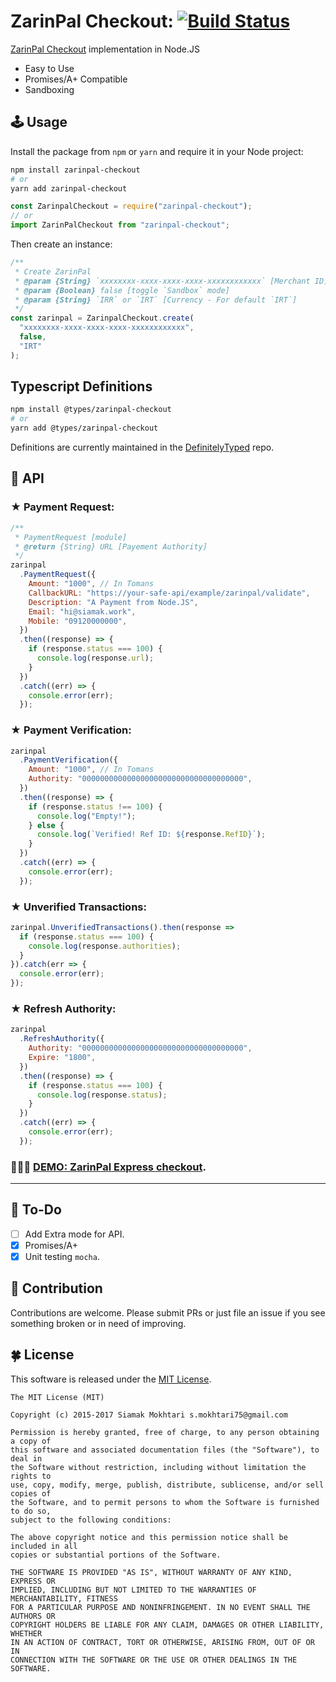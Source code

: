 # ZarinPal Checkout: [![Build Status](https://travis-ci.org/siamak/zarinpal-checkout.svg?branch=master)](https://travis-ci.org/siamak/zarinpal-checkout)

[ZarinPal Checkout](https://www.zarinpal.com/) implementation in Node.JS

- Easy to Use
- Promises/A+ Compatible
- Sandboxing

## 🕹 Usage

Install the package from `npm` or `yarn` and require it in your Node project:

```bash
npm install zarinpal-checkout
# or
yarn add zarinpal-checkout
```

```javascript
const ZarinpalCheckout = require("zarinpal-checkout");
// or
import ZarinPalCheckout from "zarinpal-checkout";
```

Then create an instance:

```javascript
/**
 * Create ZarinPal
 * @param {String} `xxxxxxxx-xxxx-xxxx-xxxx-xxxxxxxxxxxx` [Merchant ID]
 * @param {Boolean} false [toggle `Sandbox` mode]
 * @param {String} `IRR` or `IRT` [Currency - For default `IRT`]
 */
const zarinpal = ZarinpalCheckout.create(
  "xxxxxxxx-xxxx-xxxx-xxxx-xxxxxxxxxxxx",
  false,
  "IRT"
);
```

## Typescript Definitions

```bash
npm install @types/zarinpal-checkout
# or
yarn add @types/zarinpal-checkout
```

Definitions are currently maintained in the [DefinitelyTyped](https://github.com/DefinitelyTyped/DefinitelyTyped/tree/master/types/zarinpal-checkout) repo.

## 📢 API

### ★ Payment Request:

```javascript
/**
 * PaymentRequest [module]
 * @return {String} URL [Payement Authority]
 */
zarinpal
  .PaymentRequest({
    Amount: "1000", // In Tomans
    CallbackURL: "https://your-safe-api/example/zarinpal/validate",
    Description: "A Payment from Node.JS",
    Email: "hi@siamak.work",
    Mobile: "09120000000",
  })
  .then((response) => {
    if (response.status === 100) {
      console.log(response.url);
    }
  })
  .catch((err) => {
    console.error(err);
  });
```

### ★ Payment Verification:

```javascript
zarinpal
  .PaymentVerification({
    Amount: "1000", // In Tomans
    Authority: "000000000000000000000000000000000000",
  })
  .then((response) => {
    if (response.status !== 100) {
      console.log("Empty!");
    } else {
      console.log(`Verified! Ref ID: ${response.RefID}`);
    }
  })
  .catch((err) => {
    console.error(err);
  });
```

### ★ Unverified Transactions:

```javascript
zarinpal.UnverifiedTransactions().then(response =>
  if (response.status === 100) {
    console.log(response.authorities);
  }
}).catch(err => {
  console.error(err);
});
```

### ★ Refresh Authority:

```javascript
zarinpal
  .RefreshAuthority({
    Authority: "000000000000000000000000000000000000",
    Expire: "1800",
  })
  .then((response) => {
    if (response.status === 100) {
      console.log(response.status);
    }
  })
  .catch((err) => {
    console.error(err);
  });
```

### 🍦🍦🍦 [DEMO: ZarinPal Express checkout](https://github.com/siamakmokhtari/zarinpal-express-checkout).

---

## 🔆 To-Do

- [ ] Add Extra mode for API.
- [x] Promises/A+
- [x] Unit testing `mocha`.

## 👋 Contribution

Contributions are welcome. Please submit PRs or just file an issue if you see something broken or in
need of improving.

## 🍀 License

This software is released under the [MIT License](http://siamak.mit-license.org).

```
The MIT License (MIT)

Copyright (c) 2015-2017 Siamak Mokhtari s.mokhtari75@gmail.com

Permission is hereby granted, free of charge, to any person obtaining a copy of
this software and associated documentation files (the "Software"), to deal in
the Software without restriction, including without limitation the rights to
use, copy, modify, merge, publish, distribute, sublicense, and/or sell copies of
the Software, and to permit persons to whom the Software is furnished to do so,
subject to the following conditions:

The above copyright notice and this permission notice shall be included in all
copies or substantial portions of the Software.

THE SOFTWARE IS PROVIDED "AS IS", WITHOUT WARRANTY OF ANY KIND, EXPRESS OR
IMPLIED, INCLUDING BUT NOT LIMITED TO THE WARRANTIES OF MERCHANTABILITY, FITNESS
FOR A PARTICULAR PURPOSE AND NONINFRINGEMENT. IN NO EVENT SHALL THE AUTHORS OR
COPYRIGHT HOLDERS BE LIABLE FOR ANY CLAIM, DAMAGES OR OTHER LIABILITY, WHETHER
IN AN ACTION OF CONTRACT, TORT OR OTHERWISE, ARISING FROM, OUT OF OR IN
CONNECTION WITH THE SOFTWARE OR THE USE OR OTHER DEALINGS IN THE SOFTWARE.
```
